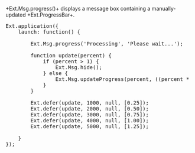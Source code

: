 +Ext.Msg.progress()+ displays a message box containing a manually-updated +Ext.ProgressBar+.

<pre class="runnable 300">
Ext.application({
    launch: function() {
        
        Ext.Msg.progress('Processing', 'Please wait...');

        function update(percent) {
            if (percent > 1) {
                Ext.Msg.hide();
            } else {
                Ext.Msg.updateProgress(percent, ((percent * 100) + '% complete'));
            }
        }

        Ext.defer(update, 1000, null, [0.25]);
        Ext.defer(update, 2000, null, [0.50]);
        Ext.defer(update, 3000, null, [0.75]);
        Ext.defer(update, 4000, null, [1.00]);
        Ext.defer(update, 5000, null, [1.25]);
        
    }
});
</pre>